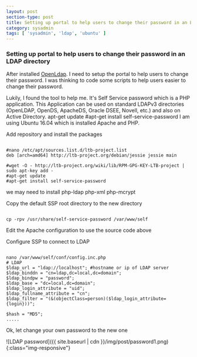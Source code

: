 ```yaml
---
layout: post
section-type: post
title: Setting up portal to help users to change their password in an LDAP directory
category: sysadmin 
tags: [ 'sysadmin', 'ldap', 'ubuntu' ]
--- 
```


### Setting up portal to help users to change their password in an LDAP directory

After installed <a href="https://gluesolution.xyz/sysadmin/2016/12/30/How-To-Setup-LDAP-On-Ubuntu-16.04.html">OpenLdap</a>. I need to setup the portal to help users to change their password. I was thinking to code some scripts to help users easier to change their password.

Lukily, I found the tool to help me. It's Self Service password which is a PHP application. This Application can be used on standard LDAPv3 directories (OpenLDAP, OpenDS, ApacheDS, Oracle DSEE, Novell, etc.) and also on Active Directory.
apt-get update
#apt-get install self-service-password
I am using Ubuntu 16.04 which is installed Apache and PHP.

Add repository and install the packages

<pre><code data-trim class="yaml">
#nano /etc/apt/sources.list.d/ltb-project.list
deb [arch=amd64] http://ltb-project.org/debian/jessie jessie main

#wget -O - http://ltb-project.org/wiki/lib/RPM-GPG-KEY-LTB-project | sudo apt-key add -
#apt-get update
#apt-get install self-service-password
</code></pre>

we may need to install php-ldap php-xml php-mcrypt

Copy the default SSP root directory to the new directory

<pre><code data-trim class="yaml">
cp -rpv /usr/share/self-service-password /var/www/self
</code></pre>

Edit the Apache configuration to use the source code above

Configure SSP to connect to LDAP

<pre><code data-trim class="yaml">
nano /var/www/self/conf/config.inc.php
# LDAP
$ldap_url = "ldap://localhost"; #hostname or ip of LDAP server
$ldap_binddn = "cn=ldap,dc=local,dc=domain";
$ldap_bindpw = "password";
$ldap_base = "dc=local,dc=domain";
$ldap_login_attribute = "uid";
$ldap_fullname_attribute = "cn";
$ldap_filter = "(&(objectClass=person)($ldap_login_attribute={login}))";
 
$hash = "MD5";
.....
</code></pre>

Ok, let change your own password to the new one

![LDAP password]({{ site.baseurl | cdn }}/img/post/password1.png){:class="img-responsive"}